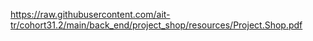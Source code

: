 https://raw.githubusercontent.com/ait-tr/cohort31.2/main/back_end/project_shop/resources/Project.Shop.pdf